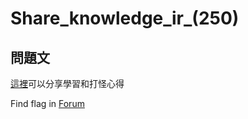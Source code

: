 # Share_knowledge_ir_(250)

## 問題文

[這裡](https://forum.nihwk.net/ "這裡")可以分享學習和打怪心得

Find flag in [Forum](https://forum.nihwk.net/ "Forum")
